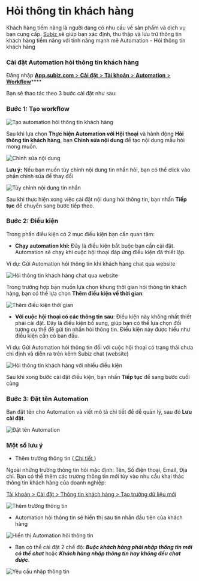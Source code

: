 # Hỏi thông tin khách hàng

Khách hàng tiềm năng là người đang có nhu cầu về sản phẩm và dịch vụ bạn cung cấp. [Subiz ](https://subiz.com/vi/)sẽ giúp bạn xác định, thu thập và lưu trữ thông tin khách hàng tiềm năng với tính năng mạnh mẽ Automation - Hỏi thông tin khách hàng

### Cài đặt Automation hỏi thông tin khách hàng

 Đăng nhập [**App.subiz.com** &gt; **Cài đặt** &gt; **Tài khoản** &gt; **Automation** &gt; **Workflow**](https://app.subiz.com/settings/automation-workflow)\*\*\*\*

Bạn sẽ thao tác theo 3 bước cài đặt như sau:

### Bước 1: Tạo workflow

![T&#x1EA1;o automation h&#x1ECF;i th&#xF4;ng tin kh&#xE1;ch h&#xE0;ng](../../.gitbook/assets/hoi-thong-tin-khach-png-1.png)

Sau khi lựa chọn **Thực hiện Automation với Hội thoại** và hành động **Hỏi thông tin khách hàng**, bạn **Chỉnh sửa nội dung** để tạo nội dung mẫu hỏi mong muốn.

![Ch&#x1EC9;nh s&#x1EED;a n&#x1ED9;i dung](../../.gitbook/assets/tuy-chinh-noi-dung.png)

**Lưu ý:** Nếu bạn muốn tùy chỉnh nội dung tin nhắn hỏi, bạn có thể click vào phần chỉnh sửa để thay đổi

![T&#xF9;y ch&#x1EC9;nh n&#x1ED9;i dung tin nh&#x1EAF;n](../../.gitbook/assets/tuy-chinh.png)

Sau khi thực hiện xong việc cài đặt nội dung hỏi thông tin, bạn nhấn **Tiếp tục** để chuyển sang bước tiếp theo.

### Bước 2: Điều kiện

Trong phần điều kiện có 2 mục điều kiện bạn cần quan tâm:

* **Chạy automation khi:** Đây là điều kiện bắt buộc bạn cần cài đặt. Automation sẽ chạy khi cuộc hội thoại đáp ứng điều kiện đã thiết lập. 

 ​Ví dụ:  Gửi Automation hỏi thông tin khi khách hàng chat qua website

![H&#x1ECF;i th&#xF4;ng tin kh&#xE1;ch h&#xE0;ng chat qua website](../../.gitbook/assets/dieu-kien-automation-1%20%281%29.png)

Trong trường hợp bạn muốn lựa chọn khung thời gian hỏi thông tin khách hàng, bạn có thể lựa chọn **Thêm điều kiện về thời gian**:

![Th&#xEA;m &#x111;i&#x1EC1;u ki&#x1EC7;n th&#x1EDD;i gian](../../.gitbook/assets/dieu-kien-thoi-gian.png)

* **Với cuộc hội thoại có các thông tin sau**: Điều kiện này không nhất thiết phải cài đặt. Đây là điều kiện bổ sung, giúp bạn có thể lựa chọn đối tượng cụ thể để gửi tin nhắn hỏi thông tin. Điều kiện này được hiểu như điều kiện cần có ban đầu.

Ví dụ: Gửi Automation hỏi thông tin đối với cuộc hội thoại có trạng thái chưa chỉ định và diễn ra trên kênh Subiz chat \(website\)

![H&#x1ECF;i th&#xF4;ng tin kh&#xE1;ch h&#xE0;ng v&#x1EDB;i nhi&#x1EC1;u &#x111;i&#x1EC1;u ki&#x1EC7;n](../../.gitbook/assets/automation-them.png)

Sau khi xong bước cài đặt điều kiện, bạn nhấn **Tiếp tục** để sang bước cuối cùng

### Bước 3: Đặt tên Automation

Bạn đặt tên cho Automation và viết mô tả chi tiết để dễ quản lý, sau đó **Lưu cài đặt**.

![&#x110;&#x1EB7;t t&#xEA;n Automation](../../.gitbook/assets/luu-ten-automation.png)

### **Một số lưu ý**

* Thêm trường thông tin \([ Chi tiết ](https://help.subiz.com/su-dung-subiz-nang-cao/quan-ly-du-lieu/thong-tin-khach-hang)\)

Ngoài những trường thông tin hỏi mặc định: Tên, Số điện thoại, Email, Địa chỉ. Bạn có thể thêm các trường thông tin mới tùy vào nhu cầu khai thác thông tin khách hàng của doanh nghiệp:

[Tài khoản &gt; Cài đặt &gt; Thông tin khách hàng &gt; Tạo trường dữ liệu mới](https://app.subiz.com/settings/user-attributes)

![Th&#xEA;m tr&#x1B0;&#x1EDD;ng th&#xF4;ng tin ](../../.gitbook/assets/atribute.png)

* Automation hỏi thông tin sẽ hiển thị sau tin nhắn đầu tiên của khách hàng

![Hi&#x1EC3;n th&#x1ECB; Automation h&#x1ECF;i th&#xF4;ng tin](../../.gitbook/assets/2019-06-17_11-28.png)

* Bạn có thể cài đặt 2 chế độ: _**Buộc khách hàng phải nhập thông tin mới có thể chat**_  hoặc _**Khách hàng nhập thông tin hay không đều chat được**_.

![Y&#xEA;u c&#x1EA7;u nh&#x1EAD;p th&#xF4;ng tin](../../.gitbook/assets/2019-06-17_11-32.png)

 

